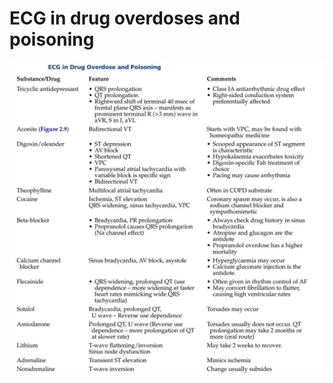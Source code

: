 # ECG in drug overdoses and poisoning  
![ECG in drug overdoses and poisoning-20250306183333845](./200%20FILES/201%20Image/ECG%20in%20drug%20overdoses%20and%20poisoning-20250306183333845.webp)